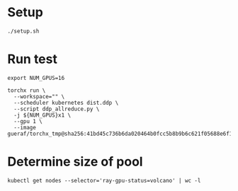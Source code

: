 # Setup

```
./setup.sh
```

# Run test
```
export NUM_GPUS=16

torchx run \
  --workspace="" \
  --scheduler kubernetes dist.ddp \
  --script ddp_allreduce.py \
  -j ${NUM_GPUS}x1 \
  --gpu 1 \
  --image gueraf/torchx_tmp@sha256:41bd45c736b6da020464b0fcc5b8b9b6c621f05688e6f1652456fd438a96d856
```

# Determine size of pool
```
kubectl get nodes --selector='ray-gpu-status=volcano' | wc -l
```